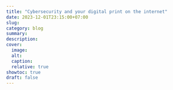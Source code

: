 ```yaml
---
title: "Cybersecurity and your digital print on the internet"
date: 2023-12-01T23:15:00+07:00
slug: 
category: blog 
summary:
description: 
cover:
  image:    
  alt:
  caption: 
  relative: true
showtoc: true
draft: false
---
```


#

##

###




